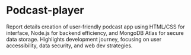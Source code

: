 # Podcast-player
Report details creation of user-friendly podcast app using HTML/CSS for interface, Node.js for backend efficiency, and MongoDB Atlas for secure data storage. Highlights development journey, focusing on user accessibility, data security, and web dev strategies.

